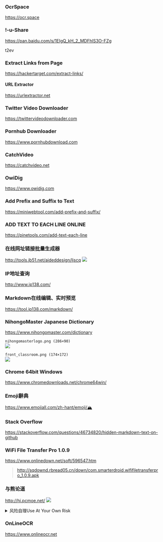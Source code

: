 ### OcrSpace
https://ocr.space

### !-u-Share
https://pan.baidu.com/s/1EIgQ_kH_2_MDFhlS3O-FZg

t2ev

### Extract Links from Page
https://hackertarget.com/extract-links/

#### URL Extractor
https://urlextractor.net

### Twitter Video Downloader
https://twittervideodownloader.com

### Pornhub Downloader
https://www.pornhubdownload.com

### CatchVideo
https://catchvideo.net

### OwiDig
https://www.owidig.com

### Add Prefix and Suffix to Text
https://miniwebtool.com/add-prefix-and-suffix/

### ADD TEXT TO EACH LINE ONLINE
https://pinetools.com/add-text-each-line

### 在线网址链接批量生成器
http://tools.jb51.net/aideddesign/ljscq
![](http://tools.jb51.net/images/ljscq.png)

### IP地址查询
http://www.ip138.com/

### Markdown在线编辑、实时预览
https://tool.ip138.com/markdown/

### NihongoMaster Japanese Dictionary
https://www.nihongomaster.com/dictionary

`nihongomasterlogo.png (286×90)`<br>
![](https://www.nihongomaster.com/images/nihongomasterlogo.png)

`front_classroom.png (174×172)`<br>
![](https://www.nihongomaster.com/images/front_classroom.png)

### Chrome 64bit Windows
https://www.chromedownloads.net/chrome64win/

### Emoji辭典
https://www.emojiall.com/zh-hant/emoji/🏔️

### Stack Overflow
https://stackoverflow.com/questions/46734820/hidden-markdown-text-on-github

### WiFi File Transfer Pro 1.0.9
https://www.onlinedown.net/soft/596547.htm
>http://sqdownd.rbread05.cn/down/com.smarterdroid.wififiletransferpro_1.0.9.apk

### 与熊论道
http://hi.pcmoe.net/
![](http://hi.pcmoe.net/img/info1.jpg)

<details><summary>风险自理Use At Your Own Risk</summary>

### stonEj
https://www.youtube.com/channel/UCghLs6s95LrBWOdlZUCH4qw
![](https://yt3.ggpht.com/a/AATXAJyd2U49hdVHTcirFGKuZaidppxWaM7H77Cv)

### 徐x冬bj格斗狂人
https://www.youtube.com/channel/UCIXOIjR2mp8tHz78DE0vj2A
![](https://yt3.ggpht.com/a/AATXAJx37N1wCH1y1L68RKAstImC-AtlrHSqpYJuUg)

### 陈qs
https://www.youtube.com/channel/UCv361SF6FKznoGPKEFG9Yhw
![](https://yt3.ggpht.com/a/AATXAJwGDGb62HH_vW61drPc0bMlmr4beZ1LsAG9Hg)

</details>

### OnLineOCR
https://www.onlineocr.net
